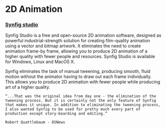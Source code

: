 # 2D Animation


### [Synfig studio](http://www.synfig.org/cms/)

Synfig Studio is a free and open-source 2D animation software, designed as powerful industrial-strength solution for creating film-quality animation using a vector and bitmap artwork. It eliminates the need to create animation frame-by frame, allowing you to produce 2D animation of a higher quality with fewer people and resources. Synfig Studio is available for Windows, Linux and MacOS X.

Synfig eliminates the task of manual tweening, producing smooth, fluid motion without the animator having to draw out each frame individually. This allows you to produce 2D animation with fewer people while producing art of a higher quality.

```
“...That was the original idea from day one - the elimination of the tweening process. But it is certainly not the only feature of Synfig that makes it unique. In addition to eliminating the tweening process, I also wanted Synfig to be used for pretty much every part of production except story-boarding and editing.”

Robert Quattlebaum - OSNews
```

